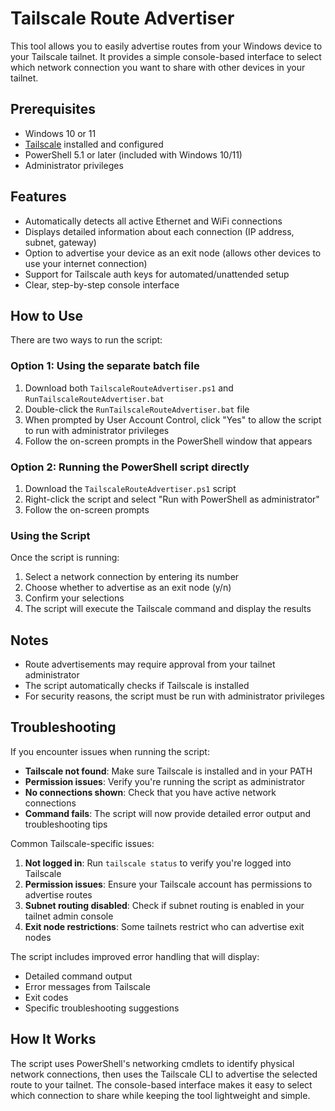 # Tailscale Route Advertiser

This tool allows you to easily advertise routes from your Windows device to your Tailscale tailnet. It provides a simple console-based interface to select which network connection you want to share with other devices in your tailnet.

## Prerequisites

- Windows 10 or 11
- [Tailscale](https://tailscale.com/download) installed and configured
- PowerShell 5.1 or later (included with Windows 10/11)
- Administrator privileges

## Features

- Automatically detects all active Ethernet and WiFi connections
- Displays detailed information about each connection (IP address, subnet, gateway)
- Option to advertise your device as an exit node (allows other devices to use your internet connection)
- Support for Tailscale auth keys for automated/unattended setup
- Clear, step-by-step console interface

## How to Use

There are two ways to run the script:

### Option 1: Using the separate batch file

1. Download both `TailscaleRouteAdvertiser.ps1` and `RunTailscaleRouteAdvertiser.bat`
2. Double-click the `RunTailscaleRouteAdvertiser.bat` file
3. When prompted by User Account Control, click "Yes" to allow the script to run with administrator privileges
4. Follow the on-screen prompts in the PowerShell window that appears

### Option 2: Running the PowerShell script directly

1. Download the `TailscaleRouteAdvertiser.ps1` script
2. Right-click the script and select "Run with PowerShell as administrator"
3. Follow the on-screen prompts

### Using the Script

Once the script is running:
1. Select a network connection by entering its number
2. Choose whether to advertise as an exit node (y/n)
3. Confirm your selections
4. The script will execute the Tailscale command and display the results

## Notes

- Route advertisements may require approval from your tailnet administrator
- The script automatically checks if Tailscale is installed
- For security reasons, the script must be run with administrator privileges

## Troubleshooting

If you encounter issues when running the script:

- **Tailscale not found**: Make sure Tailscale is installed and in your PATH
- **Permission issues**: Verify you're running the script as administrator
- **No connections shown**: Check that you have active network connections
- **Command fails**: The script will now provide detailed error output and troubleshooting tips

Common Tailscale-specific issues:

1. **Not logged in**: Run `tailscale status` to verify you're logged into Tailscale
2. **Permission issues**: Ensure your Tailscale account has permissions to advertise routes
3. **Subnet routing disabled**: Check if subnet routing is enabled in your tailnet admin console
4. **Exit node restrictions**: Some tailnets restrict who can advertise exit nodes

The script includes improved error handling that will display:
- Detailed command output
- Error messages from Tailscale
- Exit codes
- Specific troubleshooting suggestions

## How It Works

The script uses PowerShell's networking cmdlets to identify physical network connections, then uses the Tailscale CLI to advertise the selected route to your tailnet. The console-based interface makes it easy to select which connection to share while keeping the tool lightweight and simple.
